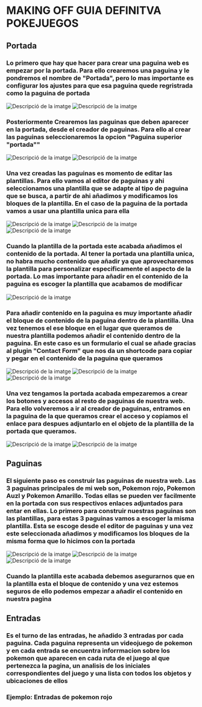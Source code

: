 <h1>MAKING OFF GUIA DEFINITVA POKEJUEGOS</h1>

<h2>Portada</h2>
<h3>Lo primero que hay que hacer para crear una paguina web es empezar por la portada. 
Para ello crearemos una paguina y le pondremos el nombre de "Portada", pero lo mas importante es configurar los ajustes para que esa paguina quede regristrada como la paguina de portada</h3>
<img src="Captura de pantalla 2025-02-16 155624.png" alt="Descripció de la imatge">
<img src="Captura de pantalla 2025-02-16 155421.png" alt="Descripció de la imatge">

<h3>Posteriormente Crearemos las paguinas que deben aparecer en la portada, desde el creador de paguinas. Para ello al crear las paguinas seleccionaremos la opcion "Paguina superior "portada""</h3>
<img src="Captura de pantalla 2025-02-16 160407.png" alt="Descripció de la imatge">
<img src="Captura de pantalla 2025-02-16 160104.png" alt="Descripció de la imatge">

<h3>Una vez creadas las paguinas es momento de editar las plantillas. Para ello vamos al editor de paguinas y ahi seleccionamos una plantilla que se adapte al tipo de paguina que se busca, a partir de ahi añadimos y modificamos los bloques de la plantilla. En el caso de la paguina de la portada vamos a usar una plantilla unica para ella</h3>

<img src="Captura de pantalla 2025-02-16 153233.png" alt="Descripció de la imatge"> 
<img src="Captura de pantalla 2025-02-16 161145.png" alt="Descripció de la imatge">
<img src="Captura de pantalla 2025-02-16 154356.png" alt="Descripció de la imatge"> 

<h3>Cuando la plantilla de la portada este acabada añadimos el contenido de la portada. Al tener la portada una plantilla unica, no habra mucho contenido que añadir ya que aprovecharemos la plantilla para personalizar especificamente el aspecto de la portada.
Lo mas importante para añadir en el contenido de la paguina es escoger la plantilla que acabamos de modificar</h3>
<img src="Captura de pantalla 2025-02-16 161910.png" alt="Descripció de la imatge"> 

<h3>Para añadir contenido en la paguina es muy importante añadir el bloque de contenido de la paguina dentro de la plantilla. Una vez tenemos el ese bloque en el lugar que queramos de nuestra plantilla podemos añadir el contenido dentro de la paguina. En este caso es un formulario el cual se añade gracias al plugin "Contact Form" que nos da un shortcode para copiar y pegar en el contenido de la paguina que queramos</h3>
<img src="Captura de pantalla 2025-02-16 161636.png" alt="Descripció de la imatge"> 
<img src="Captura de pantalla 2025-02-16 164945.png" alt="Descripció de la imatge">
<img src="Captura de pantalla 2025-02-16 170513.png" alt="Descripció de la imatge"> 

<h3>Una vez tengamos la portada acabada empezaremos a crear los botones y accesos al resto de paguinas de nuestra web. Para ello volveremos a ir al creador de paguinas, entramos en la paguina de la que queramos crear el acceso y copiamos el enlace para despues adjuntarlo en el objeto de la plantilla de la portada que queramos.</h3>
<img src="Captura de pantalla 2025-02-16 171210.png" alt="Descripció de la imatge">
<img src="Captura de pantalla 2025-02-16 171318.png" alt="Descripció de la imatge"> 

<h2>Paguinas</h2>
<h3>El siguiente paso es construir las paguinas de nuestra web. Las 3 paguinas principales de mi web son, Pokemon rojo, Pokemon Auzl y Pokemon Amarillo. Todas ellas se pueden ver facilmente en la portada con sus respectivos enlaces adjuntados para entar en ellas. Lo primero para construir nuestras paguinas son las plantillas, para estas 3 paguinas vamos a escoger la misma plantilla. Esta se escoge desde el editor de paguinas y una vez este seleccionada añadimos y modificamos los bloques de la misma forma que lo hicimos con la portada</h3>
<img src="Captura de pantalla 2025-02-16 172634.png" alt="Descripció de la imatge"> 
<img src="Captura de pantalla 2025-02-16 171923.png" alt="Descripció de la imatge"> 
<img src="Captura de pantalla 2025-02-16 172923.png" alt="Descripció de la imatge">

<h3>Cuando la plantilla este acabada debemos asegurarnos que en la plantilla esta el bloque de contenido y una vez estemos seguros de ello podemos empezar a añadir el contenido en nuestra pagina</h3>

<h2>Entradas</h2>
<h3>Es el turno de las entradas, he añadido 3 entradas por cada paguina. Cada paguina representa un videojuego de pokemon y en cada entrada se encuentra inforrmacion sobre los pokemon que aparecen en cada ruta de el juego al que pertenezca la pagina, un analisis de los iniciales correspondientes del juego y una lista con todos los objetos y ubicaciones de ellos</h3>

<h3>Ejemplo: Entradas de pokemon rojo</h3>

